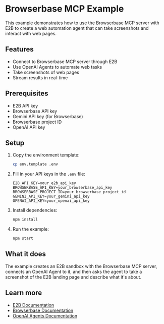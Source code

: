 # Browserbase MCP Example

This example demonstrates how to use the Browserbase MCP server with E2B to create a web automation agent that can take screenshots and interact with web pages.

## Features

- Connect to Browserbase MCP server through E2B
- Use OpenAI Agents to automate web tasks
- Take screenshots of web pages
- Stream results in real-time

## Prerequisites

- E2B API key
- Browserbase API key
- Gemini API key (for Browserbase)
- Browserbase project ID
- OpenAI API key

## Setup

1. Copy the environment template:
   ```bash
   cp env.template .env
   ```

2. Fill in your API keys in the `.env` file:
   ```
   E2B_API_KEY=your_e2b_api_key
   BROWSERBASE_API_KEY=your_browserbase_api_key
   BROWSERBASE_PROJECT_ID=your_browserbase_project_id
   GEMINI_API_KEY=your_gemini_api_key
   OPENAI_API_KEY=your_openai_api_key
   ```

3. Install dependencies:
   ```bash
   npm install
   ```

4. Run the example:
   ```bash
   npm start
   ```

## What it does

The example creates an E2B sandbox with the Browserbase MCP server, connects an OpenAI Agent to it, and then asks the agent to take a screenshot of the E2B landing page and describe what it's about.

## Learn more

- [E2B Documentation](https://e2b.dev/docs)
- [Browserbase Documentation](https://browserbase.com)
- [OpenAI Agents Documentation](https://platform.openai.com/docs/agents)
